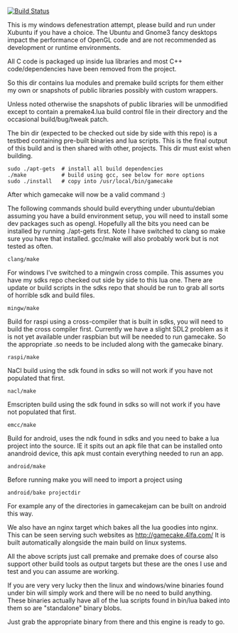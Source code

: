 [![Build Status](https://drone.io/bitbucket.org/xixs/lua/status.png)](https://drone.io/bitbucket.org/xixs/lua/latest)

This is my windows defenestration attempt, please build and run 
under Xubuntu if you have a choice. The Ubuntu and Gnome3 fancy 
desktops impact the performance of OpenGL code and are not 
recommended as development or runtime environments.

All C code is packaged up inside lua libraries and most C++ 
code/dependencies have been removed from the project.

So this dir contains lua modules and premake build scripts for them 
either my own or snapshots of public libraries possibly with custom 
wrappers.

Unless noted otherwise the snapshots of public libraries will be 
unmodified except to contain a premake4.lua build control file in their 
directory and the occasional build/bug/tweak patch.

The bin dir (expected to be checked out side by side with this repo) 
is a testbed containing pre-built binaries and lua scripts. This is 
the final output of this build and is then shared with other, 
projects. This dir must exist when building.

	sudo ./apt-gets  # install all build dependencies
	./make           # build using gcc, see below for more options
	sudo ./install   # copy into /usr/local/bin/gamecake

After which gamecake will now be a valid command :)

The following commands should build everything under ubuntu/debian 
assuming you have a build environment setup, you will need to install 
some dev packages such as opengl. Hopefully all the bits you need can 
be installed by running ./apt-gets first. Note I have switched to clang 
so make sure you have that installed. gcc/make will also probably work 
but is not tested as often.

	clang/make


For windows I've switched to a mingwin cross compile. This assumes 
you have my sdks repo checked out side by side to this lua one. 
There are update or build scripts in the sdks repo that should be 
run to grab all sorts of horrible sdk and build files.

	mingw/make


Build for raspi using a cross-compiler that is built in sdks, you will 
need to build the cross compiler first. Currently we have a slight SDL2 problem
as it is not yet available under raspbian but will be needed to run gamecake.
So the appropriate .so needs to be included along with the gamecake binary.

	raspi/make


NaCl build using the sdk found in sdks so will not work if you have 
not populated that first.

	nacl/make

Emscripten build using the sdk found in sdks so will not work if you have 
not populated that first.

	emcc/make

Build for android, uses the ndk found in sdks and you need to bake a 
lua project into the source. IE it spits out an apk file that can be 
installed onto anandroid device, this apk must contain everything 
needed to run an app.

	android/make

Before running make you will need to import a project using

	android/bake projectdir 

For example any of the directories in gamecakejam can be built on
android this way.


We also have an nginx target which bakes all the lua goodies into 
nginx. This can be seen serving such websites as 
http://gamecake.4lfa.com/ It is built automatically alongside the 
main build on linux systems.


All the above scripts just call premake and premake does of course also 
support other build tools as output targets but these are the ones I use 
and test and you can assume are working.

If you are very very lucky then the linux and windows/wine binaries 
found under bin will simply work and there will be no need to build 
anything. These binaries actually have all of the lua scripts 
found in bin/lua baked into them so are "standalone" binary blobs. 

Just grab the appropriate binary from there and this engine is ready 
to go.